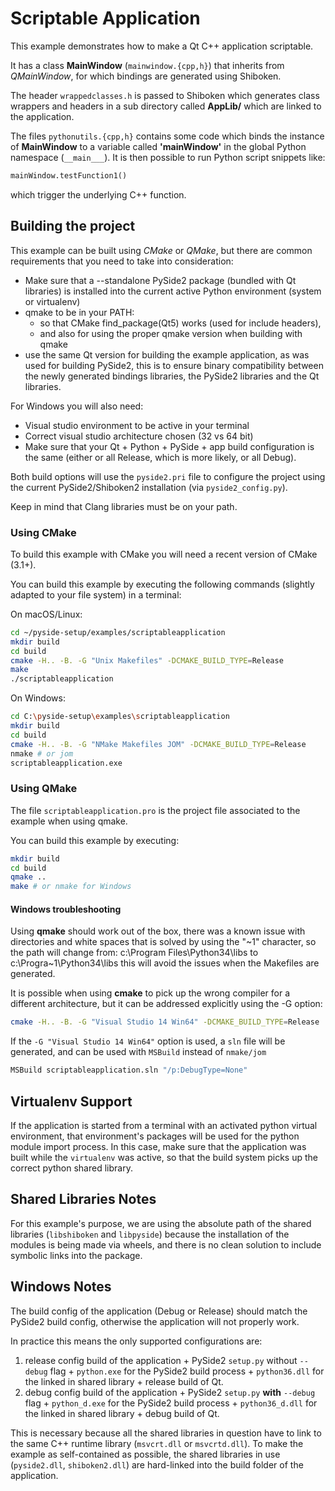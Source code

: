 # Scriptable Application

This example demonstrates how to make a Qt C++ application scriptable.

It has a class **MainWindow** (`mainwindow.{cpp,h}`)
that inherits from *QMainWindow*, for which bindings are generated
using Shiboken.

The header `wrappedclasses.h` is passed to Shiboken which generates
class wrappers and headers in a sub directory called **AppLib/**
which are linked to the application.

The files `pythonutils.{cpp,h}` contains some code which binds the
instance of **MainWindow** to a variable called **'mainWindow'** in
the global Python namespace (`__main___`).
It is then possible to run Python script snippets like:

```python
mainWindow.testFunction1()
```
which trigger the underlying C++ function.

## Building the project

This example can be built using *CMake* or *QMake*,
but there are common requirements that you need to take into
consideration:

* Make sure that a --standalone PySide2 package (bundled with Qt libraries)
  is installed into the current active Python environment
  (system or virtualenv)
* qmake to be in your PATH:
  * so that CMake find_package(Qt5) works (used for include headers),
  * and also for using the proper qmake version when building with qmake
* use the same Qt version for building the example application, as was used
  for building PySide2, this is to ensure binary compatibility between the
  newly generated bindings libraries, the PySide2 libraries and the
  Qt libraries.

For Windows you will also need:
* Visual studio environment to be active in your terminal
* Correct visual studio architecture chosen (32 vs 64 bit)
* Make sure that your Qt + Python + PySide + app build configuration
  is the same (either or all Release, which is more likely, or all Debug).

Both build options will use the `pyside2.pri` file to configure the project
using the current PySide2/Shiboken2 installation (via `pyside2_config.py`).

Keep in mind that Clang libraries must be on your path.


### Using CMake

To build this example with CMake you will need a recent version of CMake (3.1+).

You can build this example by executing the following commands
(slightly adapted to your file system) in a terminal:

On macOS/Linux:
```bash
cd ~/pyside-setup/examples/scriptableapplication
mkdir build
cd build
cmake -H.. -B. -G "Unix Makefiles" -DCMAKE_BUILD_TYPE=Release
make
./scriptableapplication
```

On Windows:
```bash
cd C:\pyside-setup\examples\scriptableapplication
mkdir build
cd build
cmake -H.. -B. -G "NMake Makefiles JOM" -DCMAKE_BUILD_TYPE=Release
nmake # or jom
scriptableapplication.exe
```

### Using QMake

The file `scriptableapplication.pro` is the project file associated
to the example when using qmake.

You can build this example by executing:
```bash
mkdir build
cd build
qmake ..
make # or nmake for Windows
```

#### Windows troubleshooting

Using **qmake** should work out of the box, there was a known issue
with directories and white spaces that is solved by using the
"~1" character, so the path will change from:
c:\Program Files\Python34\libs
to
c:\Progra~1\Python34\libs
this will avoid the issues when the Makefiles are generated.

It is possible when using **cmake** to pick up the wrong compiler
for a different architecture, but it can be addressed explicitly
using the -G option:

```bash
cmake -H.. -B. -G "Visual Studio 14 Win64" -DCMAKE_BUILD_TYPE=Release
```

If the `-G "Visual Studio 14 Win64"` option is used, a `sln` file
will be generated, and can be used with `MSBuild`
instead of `nmake/jom`

```bash
MSBuild scriptableapplication.sln "/p:DebugType=None"
```

## Virtualenv Support

If the application is started from a terminal with an activated python
virtual environment, that environment's packages will be used for the
python module import process.
In this case, make sure that the application was built while the
`virtualenv` was active, so that the build system picks up the correct
python shared library.

## Shared Libraries Notes

For this example's purpose, we are using the absolute path of the
shared libraries (`libshiboken` and `libpyside`) because the
installation of the modules is being made via wheels, and there is
no clean solution to include symbolic links into the package.

## Windows Notes

The build config of the application (Debug or Release) should match
the PySide2 build config, otherwise the application will not properly
work.

In practice this means the only supported configurations are:

1. release config build of the application +
   PySide2 `setup.py` without `--debug` flag + `python.exe` for the
   PySide2 build process + `python36.dll` for the linked in shared
   library + release build of Qt.
2. debug config build of the application +
   PySide2 `setup.py` **with** `--debug` flag + `python_d.exe` for the
   PySide2 build process + `python36_d.dll` for the linked in shared
   library + debug build of Qt.

This is necessary because all the shared libraries in question have to
link to the same C++ runtime library (`msvcrt.dll` or `msvcrtd.dll`).
To make the example as self-contained as possible, the shared libraries
in use (`pyside2.dll`, `shiboken2.dll`) are hard-linked into the build
folder of the application.
